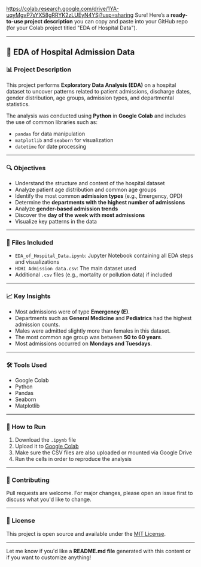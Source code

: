 https://colab.research.google.com/drive/1YA-uqyMgvP7sYX58gRRYK2zLUEyN4YSj?usp=sharing
Sure! Here’s a **ready-to-use project description** you can copy and paste into your GitHub repo (for your Colab project titled "EDA of Hospital Data").

---

## 🏥 EDA of Hospital Admission Data

### 📊 Project Description

This project performs **Exploratory Data Analysis (EDA)** on a hospital dataset to uncover patterns related to patient admissions, discharge dates, gender distribution, age groups, admission types, and departmental statistics.

The analysis was conducted using **Python** in **Google Colab** and includes the use of common libraries such as:

* `pandas` for data manipulation
* `matplotlib` and `seaborn` for visualization
* `datetime` for date processing

---

### 🔍 Objectives

* Understand the structure and content of the hospital dataset
* Analyze patient age distribution and common age groups
* Identify the most common **admission types** (e.g., Emergency, OPD)
* Determine the **departments with the highest number of admissions**
* Analyze **gender-based admission trends**
* Discover the **day of the week with most admissions**
* Visualize key patterns in the data

---

### 📁 Files Included

* `EDA_of_Hospital_Data.ipynb`: Jupyter Notebook containing all EDA steps and visualizations
* `HDHI Admission data.csv`: The main dataset used
* Additional `.csv` files (e.g., mortality or pollution data) if included

---

### 📈 Key Insights

* Most admissions were of type **Emergency (E)**.
* Departments such as **General Medicine** and **Pediatrics** had the highest admission counts.
* Males were admitted slightly more than females in this dataset.
* The most common age group was between **50 to 60 years**.
* Most admissions occurred on **Mondays and Tuesdays**.

---

### 🛠️ Tools Used

* Google Colab
* Python
* Pandas
* Seaborn
* Matplotlib

---

### 📌 How to Run

1. Download the `.ipynb` file
2. Upload it to [Google Colab](https://colab.research.google.com)
3. Make sure the CSV files are also uploaded or mounted via Google Drive
4. Run the cells in order to reproduce the analysis

---

### 🤝 Contributing

Pull requests are welcome. For major changes, please open an issue first to discuss what you'd like to change.

---

### 📄 License

This project is open source and available under the [MIT License](LICENSE).

---

Let me know if you'd like a **README.md file** generated with this content or if you want to customize anything!
